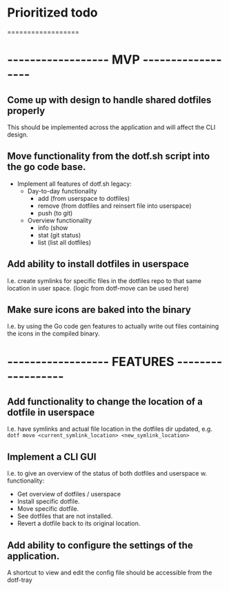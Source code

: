 # Prioritized todo
==================

# ------------------ MVP ------------------ 
## Come up with design to handle shared dotfiles properly
This should be implemented across the application and will affect the CLI design.

## Move functionality from the dotf.sh script into the go code base.
- Implement all features of dotf.sh legacy:
	- Day-to-day functionality
		- add		(from userspace to dotfiles)
		- remove	(from dotfiles and reinsert file into userspace)
		- push		(to git)
	- Overview functionality
		- info (show 
		- stat (git status)
		- list (list all dotfiles)

## Add ability to install dotfiles in userspace
I.e. create symlinks for specific files in the dotfiles repo to that same location in user
space. (logic from dotf-move can be used here)

## Make sure icons are baked into the binary
I.e. by using the Go code gen features to actually write out files containing the icons in the
compiled binary.


# ------------------ FEATURES ------------------ 
## Add functionality to change the location of a dotfile in userspace 
I.e. have symlinks and actual file location in the dotfiles dir updated, e.g. `dotf move
<current_symlink_location> <new_symlink_location>`

## Implement a CLI GUI 
I.e. to give an overview of the status of both dotfiles and userspace w. functionality:
- Get overview of dotfiles / userspace
- Install specific dotfile.
- Move specific dotfile.
- See dotfiles that are not installed.
- Revert a dotfile back to its original location.

## Add ability to configure the settings of the application.
A shortcut to view and edit the config file should be accessible from the dotf-tray
